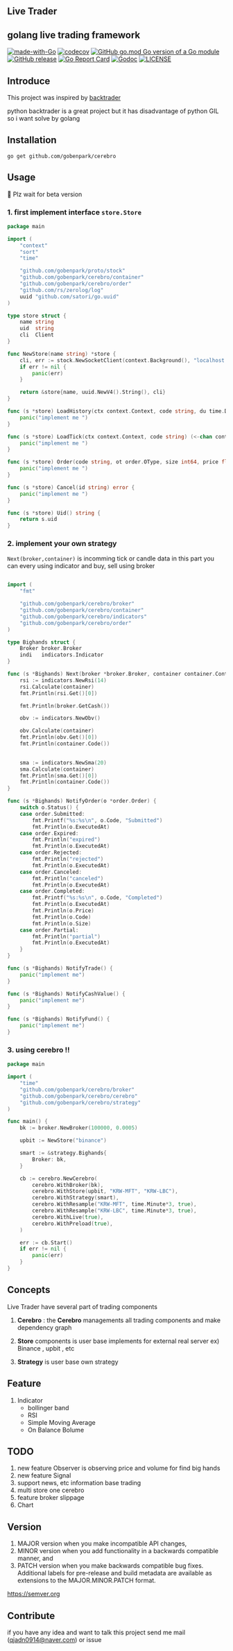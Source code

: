 ## Live Trader

golang live trading framework
---
[![made-with-Go](https://img.shields.io/badge/Made%20with-Go-1f425f.svg)](http://golang.org)
[![codecov](https://codecov.io/gh/gobenpark/cerebro/branch/master/graph/badge.svg?token=4UWNV7BMZ3)](https://codecov.io/gh/gobenpark/trader)
[![GitHub go.mod Go version of a Go module](https://img.shields.io/github/go-mod/go-version/gobenpark/trader.svg)](https://github.com/gobenpark/cerebro)
[![GitHub release](https://img.shields.io/github/v/release/gobenpark/trader)](https://github.com/gobenpark/cerebro/releases)
[![Go Report Card](https://goreportcard.com/badge/github.com/gobenpark/cerebro?style=flat-square)](https://goreportcard.com/report/github.com/gobenpark/cerebro)
[![Godoc](http://img.shields.io/badge/go-documentation-blue.svg?style=flat-square)](https://godoc.org/github.com/gobenpark/cerebro)
[![LICENSE](https://img.shields.io/github/license/gobenpark/trader.svg?style=flat-square)](https://github.com/gobenpark/cerebro/blob/master/LICENSE)

## Introduce
This project was inspired by [backtrader](https://www.backtrader.com)


python backtrader is a great project but it has disadvantage of python GIL 
so i want solve by golang


## Installation

`go get github.com/gobenpark/cerebro`

## Usage

🙏 Plz wait for beta version 

### 1. first implement interface `store.Store` 

```go
package main

import (
	"context"
	"sort"
	"time"

	"github.com/gobenpark/proto/stock"
	"github.com/gobenpark/cerebro/container"
	"github.com/gobenpark/cerebro/order"
	"github.com/rs/zerolog/log"
	uuid "github.com/satori/go.uuid"
)

type store struct {
	name string
	uid  string
	cli  Client
}

func NewStore(name string) *store {
	cli, err := stock.NewSocketClient(context.Background(), "localhost:50051")
	if err != nil {
		panic(err)
	}

	return &store{name, uuid.NewV4().String(), cli}
}

func (s *store) LoadHistory(ctx context.Context, code string, du time.Duration) ([]container.Candle, error) {
	panic("implement me ")
}

func (s *store) LoadTick(ctx context.Context, code string) (<-chan container.Tick, error) {
	panic("implement me ")
}

func (s *store) Order(code string, ot order.OType, size int64, price float64) error {
	panic("implement me ")
}

func (s *store) Cancel(id string) error {
	panic("implement me ")
}

func (s *store) Uid() string {
	return s.uid
}
```

### 2. implement your own strategy 

`Next(broker,container)` is incomming tick or candle data 
in this part you can every using indicator and buy, sell using broker 

```go

import (
	"fmt"

	"github.com/gobenpark/cerebro/broker"
	"github.com/gobenpark/cerebro/container"
	"github.com/gobenpark/cerebro/indicators"
	"github.com/gobenpark/cerebro/order"
)

type Bighands struct {
	Broker broker.Broker
	indi   indicators.Indicator
}

func (s *Bighands) Next(broker *broker.Broker, container container.Container) {
	rsi := indicators.NewRsi(14)
	rsi.Calculate(container)
	fmt.Println(rsi.Get()[0])

	fmt.Println(broker.GetCash())

	obv := indicators.NewObv()

	obv.Calculate(container)
	fmt.Println(obv.Get()[0])
	fmt.Println(container.Code())

	
	sma := indicators.NewSma(20)
	sma.Calculate(container)
	fmt.Println(sma.Get()[0])
	fmt.Println(container.Code())
}

func (s *Bighands) NotifyOrder(o *order.Order) {
	switch o.Status() {
	case order.Submitted:
		fmt.Printf("%s:%s\n", o.Code, "Submitted")
		fmt.Println(o.ExecutedAt)
	case order.Expired:
		fmt.Println("expired")
		fmt.Println(o.ExecutedAt)
	case order.Rejected:
		fmt.Println("rejected")
		fmt.Println(o.ExecutedAt)
	case order.Canceled:
		fmt.Println("canceled")
		fmt.Println(o.ExecutedAt)
	case order.Completed:
		fmt.Printf("%s:%s\n", o.Code, "Completed")
		fmt.Println(o.ExecutedAt)
		fmt.Println(o.Price)
		fmt.Println(o.Code)
		fmt.Println(o.Size)
	case order.Partial:
		fmt.Println("partial")
		fmt.Println(o.ExecutedAt)
	}
}

func (s *Bighands) NotifyTrade() {
	panic("implement me")
}

func (s *Bighands) NotifyCashValue() {
	panic("implement me")
}

func (s *Bighands) NotifyFund() {
	panic("implement me")
}

```

### 3. using cerebro !!

```go
package main

import (
	"time"
	"github.com/gobenpark/cerebro/broker"
	"github.com/gobenpark/cerebro/cerebro"
	"github.com/gobenpark/cerebro/strategy"
)

func main() {
	bk := broker.NewBroker(100000, 0.0005)

	upbit := NewStore("binance")

	smart := &strategy.Bighands{
		Broker: bk,
	}

	cb := cerebro.NewCerebro(
		cerebro.WithBroker(bk),
		cerebro.WithStore(upbit, "KRW-MFT", "KRW-LBC"),
		cerebro.WithStrategy(smart),
		cerebro.WithResample("KRW-MFT", time.Minute*3, true),
		cerebro.WithResample("KRW-LBC", time.Minute*3, true),
		cerebro.WithLive(true),
		cerebro.WithPreload(true),
	)

	err := cb.Start()
	if err != nil {
		panic(err)
	}
}

```


## Concepts

Live Trader have several part of trading components 

1. **Cerebro**
: the **Cerebro**  managements all trading components and make dependency graph

2. **Store** components is user base implements for external real server 
ex) Binance , upbit , etc 
   
3. **Strategy** is user base own strategy

## Feature
1. Indicator
    - bollinger band
    - RSI
    - Simple Moving Average
    - On Balance Bolume
    

## TODO

1. new feature Observer is observing price and volume for find big hands 
2. new feature Signal
3. support news, etc information base trading 
4. multi store one cerebro 
5. feature broker slippage
6. Chart 




## Version

1. MAJOR version when you make incompatible API changes,
2. MINOR version when you add functionality in a backwards compatible manner, and
3. PATCH version when you make backwards compatible bug fixes.
Additional labels for pre-release and build metadata are available as extensions to the MAJOR.MINOR.PATCH format.

https://semver.org



## Contribute
if you have any idea and want to talk this project send me mail (qjadn0914@naver.com) or issue   
